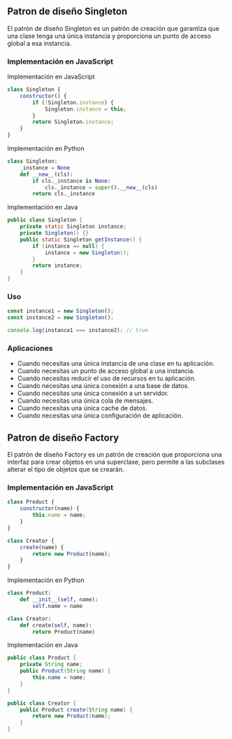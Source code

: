 ## Patron de diseño Singleton

El patrón de diseño Singleton es un patrón de creación que garantiza que una clase tenga una única instancia y proporciona un punto de acceso global a esa instancia.

### Implementación en JavaScript

Implementación en JavaScript

```javascript
class Singleton {
    constructor() {
        if (!Singleton.instance) {
            Singleton.instance = this;
        }
        return Singleton.instance;
    }
}
```

Implementación en Python

```python
class Singleton:
    _instance = None
    def __new__(cls):
        if cls._instance is None:
            cls._instance = super().__new__(cls)
        return cls._instance
```

Implementación en Java

```java
public class Singleton {
    private static Singleton instance;
    private Singleton() {}
    public static Singleton getInstance() {
        if (instance == null) {
            instance = new Singleton();
        }
        return instance;
    }
}
```

### Uso

```javascript
const instance1 = new Singleton();
const instance2 = new Singleton();

console.log(instance1 === instance2); // true
```

### Aplicaciones

-   Cuando necesitas una única instancia de una clase en tu aplicación.
-   Cuando necesitas un punto de acceso global a una instancia.
-   Cuando necesitas reducir el uso de recursos en tu aplicación.
-   Cuando necesitas una única conexión a una base de datos.
-   Cuando necesitas una única conexión a un servidor.
-   Cuando necesitas una única cola de mensajes.
-   Cuando necesitas una única cache de datos.
-   Cuando necesitas una única configuración de aplicación.

## Patron de diseño Factory

El patrón de diseño Factory es un patrón de creación que proporciona una interfaz para crear objetos en una superclase, pero permite a las subclases alterar el tipo de objetos que se crearán.

### Implementación en JavaScript

```javascript
class Product {
    constructor(name) {
        this.name = name;
    }
}

class Creator {
    create(name) {
        return new Product(name);
    }
}
```

Implementación en Python

```python
class Product:
    def __init__(self, name):
        self.name = name

class Creator:
    def create(self, name):
        return Product(name)
```

Implementación en Java

```java
public class Product {
    private String name;
    public Product(String name) {
        this.name = name;
    }
}

public class Creator {
    public Product create(String name) {
        return new Product(name);
    }
}
```
